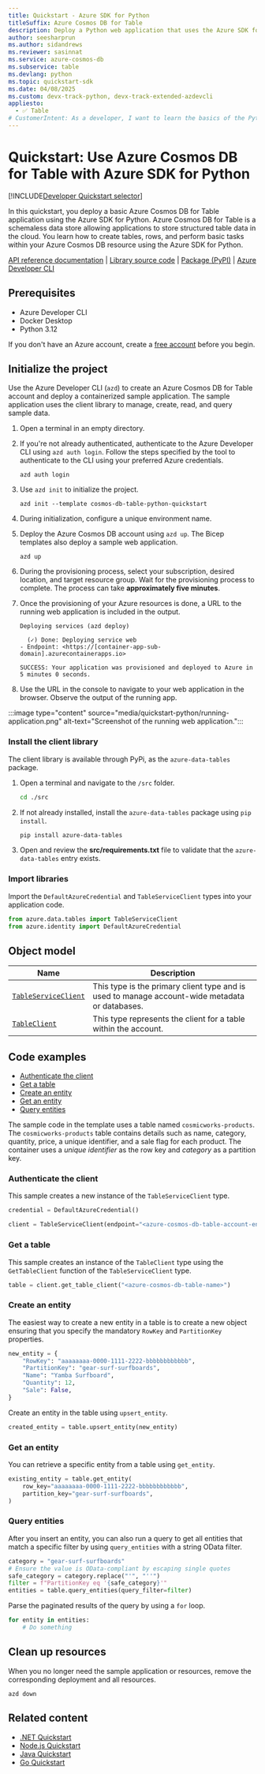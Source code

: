 ```yaml
---
title: Quickstart - Azure SDK for Python
titleSuffix: Azure Cosmos DB for Table
description: Deploy a Python web application that uses the Azure SDK for Python to interact with Azure Cosmos DB for Table data in this quickstart.
author: seesharprun
ms.author: sidandrews
ms.reviewer: sasinnat
ms.service: azure-cosmos-db
ms.subservice: table
ms.devlang: python
ms.topic: quickstart-sdk
ms.date: 04/08/2025
ms.custom: devx-track-python, devx-track-extended-azdevcli
appliesto:
  - ✅ Table
# CustomerIntent: As a developer, I want to learn the basics of the Python library so that I can build applications with Azure Cosmos DB for Table.
---
```


# Quickstart: Use Azure Cosmos DB for Table with Azure SDK for Python

[!INCLUDE[Developer Quickstart selector](includes/quickstart/dev-selector.md)]

In this quickstart, you deploy a basic Azure Cosmos DB for Table application using the Azure SDK for Python. Azure Cosmos DB for Table is a schemaless data store allowing applications to store structured table data in the cloud. You learn how to create tables, rows, and perform basic tasks within your Azure Cosmos DB resource using the Azure SDK for Python.

[API reference documentation](/python/api/azure-data-tables) | [Library source code](https://github.com/Azure/azure-sdk-for-python/blob/main/sdk/tables/azure-data-tables) | [Package (PyPI)](https://pypi.org/project/azure-data-tables) | [Azure Developer CLI](/azure/developer/azure-developer-cli/overview)

## Prerequisites

- Azure Developer CLI
- Docker Desktop
- Python 3.12

If you don't have an Azure account, create a [free account](https://azure.microsoft.com/free/?WT.mc_id=A261C142F) before you begin.

## Initialize the project

Use the Azure Developer CLI (`azd`) to create an Azure Cosmos DB for Table account and deploy a containerized sample application. The sample application uses the client library to manage, create, read, and query sample data.

1. Open a terminal in an empty directory.

1. If you're not already authenticated, authenticate to the Azure Developer CLI using `azd auth login`. Follow the steps specified by the tool to authenticate to the CLI using your preferred Azure credentials.

    ```azurecli
    azd auth login
    ```

1. Use `azd init` to initialize the project.

    ```azurecli
    azd init --template cosmos-db-table-python-quickstart
    ```

1. During initialization, configure a unique environment name.

1. Deploy the Azure Cosmos DB account using `azd up`. The Bicep templates also deploy a sample web application.

    ```azurecli
    azd up
    ```

1. During the provisioning process, select your subscription, desired location, and target resource group. Wait for the provisioning process to complete. The process can take **approximately five minutes**.

1. Once the provisioning of your Azure resources is done, a URL to the running web application is included in the output.

    ```output
    Deploying services (azd deploy)
    
      (✓) Done: Deploying service web
    - Endpoint: <https://[container-app-sub-domain].azurecontainerapps.io>
    
    SUCCESS: Your application was provisioned and deployed to Azure in 5 minutes 0 seconds.
    ```

1. Use the URL in the console to navigate to your web application in the browser. Observe the output of the running app.

:::image type="content" source="media/quickstart-python/running-application.png" alt-text="Screenshot of the running web application.":::

### Install the client library

The client library is available through PyPi, as the `azure-data-tables` package.

1. Open a terminal and navigate to the `/src` folder.

    ```bash
    cd ./src
    ```

1. If not already installed, install the `azure-data-tables` package using `pip install`.

    ```bash
    pip install azure-data-tables
    ```

1. Open and review the **src/requirements.txt** file to validate that the `azure-data-tables` entry exists.

### Import libraries

Import the `DefaultAzureCredential` and `TableServiceClient` types into your application code.

```python
from azure.data.tables import TableServiceClient
from azure.identity import DefaultAzureCredential
```

## Object model

| Name | Description |
| --- | --- |
| [`TableServiceClient`](/python/api/azure-data-tables/azure.data.tables.tableserviceclient) | This type is the primary client type and is used to manage account-wide metadata or databases. |
| [`TableClient`](/python/api/azure-data-tables/azure.data.tables.tableclient) | This type represents the client for a table within the account. |

## Code examples

- [Authenticate the client](#authenticate-the-client)
- [Get a table](#get-a-table)
- [Create an entity](#create-an-entity)
- [Get an entity](#get-an-entity)
- [Query entities](#query-entities)

The sample code in the template uses a table named `cosmicworks-products`. The `cosmicworks-products` table contains details such as name, category, quantity, price, a unique identifier, and a sale flag for each product. The container uses a *unique identifier* as the row key and *category* as a partition key.

### Authenticate the client

This sample creates a new instance of the `TableServiceClient` type.

```python
credential = DefaultAzureCredential()

client = TableServiceClient(endpoint="<azure-cosmos-db-table-account-endpoint>", credential=credential)
```

### Get a table

This sample creates an instance of the `TableClient` type using the `GetTableClient` function of the `TableServiceClient` type.

```python
table = client.get_table_client("<azure-cosmos-db-table-name>")
```

### Create an entity

The easiest way to create a new entity in a table is to create a new object ensuring that you specify the mandatory `RowKey` and `PartitionKey` properties.

```python
new_entity = {
    "RowKey": "aaaaaaaa-0000-1111-2222-bbbbbbbbbbbb",
    "PartitionKey": "gear-surf-surfboards",
    "Name": "Yamba Surfboard",
    "Quantity": 12,
    "Sale": False,
}
```

Create an entity in the table using `upsert_entity`.

```python
created_entity = table.upsert_entity(new_entity)
```

### Get an entity

You can retrieve a specific entity from a table using `get_entity`.

```python
existing_entity = table.get_entity(
    row_key="aaaaaaaa-0000-1111-2222-bbbbbbbbbbbb",
    partition_key="gear-surf-surfboards",
)
```

### Query entities

After you insert an entity, you can also run a query to get all entities that match a specific filter by using `query_entities` with a string OData filter.

```python
category = "gear-surf-surfboards"
# Ensure the value is OData-compliant by escaping single quotes
safe_category = category.replace("'", "''")
filter = f"PartitionKey eq '{safe_category}'"
entities = table.query_entities(query_filter=filter)
```

Parse the paginated results of the query by using a `for` loop.

```python
for entity in entities:
    # Do something
```

## Clean up resources

When you no longer need the sample application or resources, remove the corresponding deployment and all resources.

```azurecli
azd down
```

## Related content

- [.NET Quickstart](quickstart-dotnet.md)
- [Node.js Quickstart](quickstart-nodejs.md)
- [Java Quickstart](quickstart-java.md)
- [Go Quickstart](quickstart-go.md)
